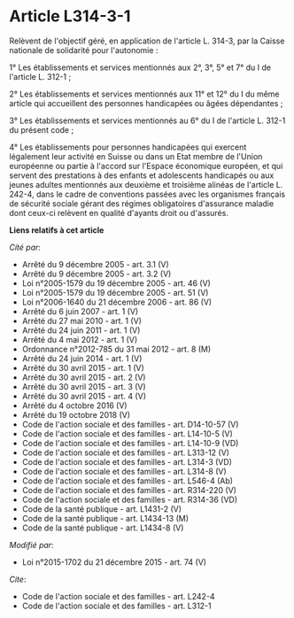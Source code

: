 # Article L314-3-1

Relèvent de l'objectif géré, en application de l'article L. 314-3, par la Caisse nationale de solidarité pour l'autonomie : 

1° Les établissements et services mentionnés aux 2°, 3°, 5° et 7° du I de l'article L. 312-1 ; 

2° Les établissements et services mentionnés aux 11° et 12° du I du même article qui accueillent des personnes handicapées ou
âgées dépendantes ; 

3° Les établissements et services mentionnés au 6° du I de l'article L. 312-1 du présent code ; 

4° Les établissements pour personnes handicapées qui exercent légalement leur activité en Suisse ou dans un Etat membre de
l'Union européenne ou partie à l'accord sur l'Espace économique européen, et qui servent des prestations à des enfants et
adolescents handicapés ou aux jeunes adultes mentionnés aux deuxième et troisième alinéas de l'article L. 242-4, dans le
cadre de conventions passées avec les organismes français de sécurité sociale gérant des régimes obligatoires d'assurance
maladie dont ceux-ci relèvent en qualité d'ayants droit ou d'assurés.

**Liens relatifs à cet article**

_Cité par_:

  - Arrêté du 9 décembre 2005 - art. 3.1 (V)
  - Arrêté du 9 décembre 2005 - art. 3.2 (V)
  - Loi n°2005-1579 du 19 décembre 2005 - art. 46 (V)
  - Loi n°2005-1579 du 19 décembre 2005 - art. 51 (V)
  - Loi n°2006-1640 du 21 décembre 2006 - art. 86 (V)
  - Arrêté du 6 juin 2007 - art. 1 (V)
  - Arrêté du 27 mai 2010 - art. 1 (V)
  - Arrêté du 24 juin 2011 - art. 1 (V)
  - Arrêté du 4 mai 2012 - art. 1 (V)
  - Ordonnance n°2012-785 du 31 mai 2012 - art. 8 (M)
  - Arrêté du 24 juin 2014 - art. 1 (V)
  - Arrêté du 30 avril 2015 - art. 1 (V)
  - Arrêté du 30 avril 2015 - art. 2 (V)
  - Arrêté du 30 avril 2015 - art. 3 (V)
  - Arrêté du 30 avril 2015 - art. 4 (V)
  - Arrêté du 4 octobre 2016 (V)
  - Arrêté du 19 octobre 2018 (V)
  - Code de l'action sociale et des familles - art. D14-10-57 (V)
  - Code de l'action sociale et des familles - art. L14-10-5 (V)
  - Code de l'action sociale et des familles - art. L14-10-9 (VD)
  - Code de l'action sociale et des familles - art. L313-12 (V)
  - Code de l'action sociale et des familles - art. L314-3 (VD)
  - Code de l'action sociale et des familles - art. L314-8 (V)
  - Code de l'action sociale et des familles - art. L546-4 (Ab)
  - Code de l'action sociale et des familles - art. R314-220 (V)
  - Code de l'action sociale et des familles - art. R314-36 (VD)
  - Code de la santé publique - art. L1431-2 (V)
  - Code de la santé publique - art. L1434-13 (M)
  - Code de la santé publique - art. L1434-8 (V)

_Modifié par_:

  - Loi n°2015-1702 du 21 décembre 2015 - art. 74 (V)

_Cite_:

  - Code de l'action sociale et des familles - art. L242-4
  - Code de l'action sociale et des familles - art. L312-1
